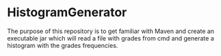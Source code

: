 # HistogramGenerator

The purpose of this repository is to get familiar with Maven and create an executable jar which will read a file with grades from cmd and generate a histogram 
with the grades frequencies.



